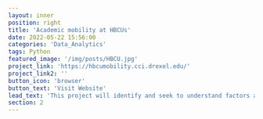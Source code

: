 ```yaml
---
layout: inner
position: right
title: 'Academic mobility at HBCUs'
date: 2022-05-22 15:56:00
categories: 'Data_Analytics'
tags: Python
featured_image: '/img/posts/HBCU.jpg'
project_link: 'https://hbcumobility.cci.drexel.edu/'
project_link2: ''
button_icon: 'browser'
button_text: 'Visit Website'
lead_text: 'This project will identify and seek to understand factors associated with mobility and retention decisions for HBCU faculty and provide data-backed evidence to support a diverse, inclusive, and equitable scientific workforce.'
section: 2
---
```

